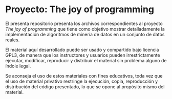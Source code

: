 # Proyecto: The joy of programming

El presenta repositorio presenta los archivos correspondientes al proyecto _The joy of programming_ que tiene como objetivo mostrar detalladamente la implementación de algoritmos de minería de datos en un conjunto de datos reales.

El material aquí desarrollado puede ser usado y compartido bajo licencia GPL3, de manera que los instructores y usuarios pueden irrestrictamente ejecutar, modificar, reproducir y distribuir el material sin problema alguno de índole legal.

Se aconseja el uso de estos materiales con fines educativos, toda vez que el uso de material privativo restringe la ejecución, copia, reproducción y distribución del código presentado, lo que se opone al propósito mismo del material.

